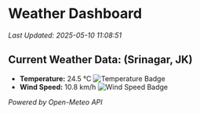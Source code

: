 
# Weather Dashboard

_Last Updated: 2025-05-10 11:08:51_

## Current Weather Data: (Srinagar, JK)
- **Temperature:** 24.5 °C ![Temperature Badge](https://img.shields.io/badge/Temperature-Medium%20Temp-green)
- **Wind Speed:** 10.8 km/h ![Wind Speed Badge](https://img.shields.io/badge/Wind%20Speed-Light%20Wind-blue)

*Powered by Open-Meteo API*
